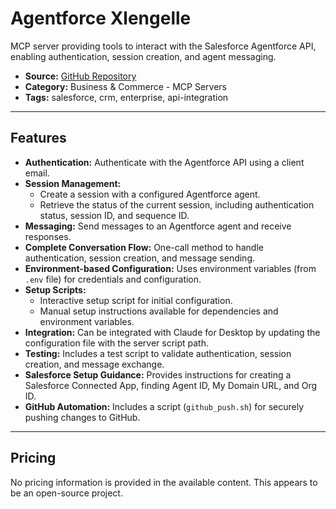 # Agentforce Xlengelle

MCP server providing tools to interact with the Salesforce Agentforce API, enabling authentication, session creation, and agent messaging.

- **Source:** [GitHub Repository](https://github.com/MCP-Mirror/xlengelle-sf_agentforce-mcp-xlengelle)
- **Category:** Business & Commerce - MCP Servers
- **Tags:** salesforce, crm, enterprise, api-integration

---

## Features

- **Authentication:** Authenticate with the Agentforce API using a client email.
- **Session Management:**
  - Create a session with a configured Agentforce agent.
  - Retrieve the status of the current session, including authentication status, session ID, and sequence ID.
- **Messaging:** Send messages to an Agentforce agent and receive responses.
- **Complete Conversation Flow:** One-call method to handle authentication, session creation, and message sending.
- **Environment-based Configuration:** Uses environment variables (from `.env` file) for credentials and configuration.
- **Setup Scripts:**
  - Interactive setup script for initial configuration.
  - Manual setup instructions available for dependencies and environment variables.
- **Integration:** Can be integrated with Claude for Desktop by updating the configuration file with the server script path.
- **Testing:** Includes a test script to validate authentication, session creation, and message exchange.
- **Salesforce Setup Guidance:** Provides instructions for creating a Salesforce Connected App, finding Agent ID, My Domain URL, and Org ID.
- **GitHub Automation:** Includes a script (`github_push.sh`) for securely pushing changes to GitHub.

---

## Pricing

No pricing information is provided in the available content. This appears to be an open-source project.
